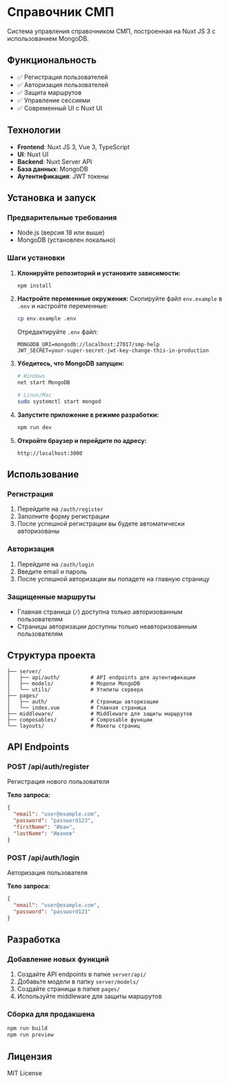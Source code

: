 # Справочник СМП

Система управления справочником СМП, построенная на Nuxt JS 3 с использованием MongoDB.

## Функциональность

- ✅ Регистрация пользователей
- ✅ Авторизация пользователей
- ✅ Защита маршрутов
- ✅ Управление сессиями
- ✅ Современный UI с Nuxt UI

## Технологии

- **Frontend**: Nuxt JS 3, Vue 3, TypeScript
- **UI**: Nuxt UI
- **Backend**: Nuxt Server API
- **База данных**: MongoDB
- **Аутентификация**: JWT токены

## Установка и запуск

### Предварительные требования

- Node.js (версия 18 или выше)
- MongoDB (установлен локально)

### Шаги установки

1. **Клонируйте репозиторий и установите зависимости:**
   ```bash
   npm install
   ```

2. **Настройте переменные окружения:**
   Скопируйте файл `env.example` в `.env` и настройте переменные:
   ```bash
   cp env.example .env
   ```

   Отредактируйте `.env` файл:
   ```
   MONGODB_URI=mongodb://localhost:27017/smp-help
   JWT_SECRET=your-super-secret-jwt-key-change-this-in-production
   ```

3. **Убедитесь, что MongoDB запущен:**
   ```bash
   # Windows
   net start MongoDB
   
   # Linux/Mac
   sudo systemctl start mongod
   ```

4. **Запустите приложение в режиме разработки:**
   ```bash
   npm run dev
   ```

5. **Откройте браузер и перейдите по адресу:**
   ```
   http://localhost:3000
   ```

## Использование

### Регистрация
1. Перейдите на `/auth/register`
2. Заполните форму регистрации
3. После успешной регистрации вы будете автоматически авторизованы

### Авторизация
1. Перейдите на `/auth/login`
2. Введите email и пароль
3. После успешной авторизации вы попадете на главную страницу

### Защищенные маршруты
- Главная страница (`/`) доступна только авторизованным пользователям
- Страницы авторизации доступны только неавторизованным пользователям

## Структура проекта

```
├── server/
│   ├── api/auth/          # API endpoints для аутентификации
│   ├── models/            # Модели MongoDB
│   └── utils/             # Утилиты сервера
├── pages/
│   ├── auth/              # Страницы авторизации
│   └── index.vue          # Главная страница
├── middleware/            # Middleware для защиты маршрутов
├── composables/           # Composable функции
└── layouts/               # Макеты страниц
```

## API Endpoints

### POST /api/auth/register
Регистрация нового пользователя

**Тело запроса:**
```json
{
  "email": "user@example.com",
  "password": "password123",
  "firstName": "Иван",
  "lastName": "Иванов"
}
```

### POST /api/auth/login
Авторизация пользователя

**Тело запроса:**
```json
{
  "email": "user@example.com",
  "password": "password123"
}
```

## Разработка

### Добавление новых функций
1. Создайте API endpoints в папке `server/api/`
2. Добавьте модели в папку `server/models/`
3. Создайте страницы в папке `pages/`
4. Используйте middleware для защиты маршрутов

### Сборка для продакшена
```bash
npm run build
npm run preview
```

## Лицензия

MIT License